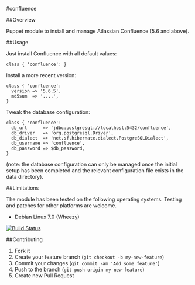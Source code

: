 #confluence

##Overview

Puppet module to install and manage Atlassian Confluence (5.6 and above).

##Usage

Just install Confluence with all default values:

```
class { 'confluence': }
```

Install a more recent version:

```
class { 'confluence':
  version => '5.6.5',
  md5sum  => '....',
}
```

Tweak the database configuration:

```
class { 'confluence':
  db_url      => 'jdbc:postgresql://localhost:5432/confluence',
  db_driver   => 'org.postgresql.Driver',
  db_dialect  => 'net.sf.hibernate.dialect.PostgreSQLDialect',
  db_username => 'confluence',
  db_password => $db_password,
}
```
(note: the database configuration can only be managed once the initial setup has been completed and the relevant
configuration file exists in the data directory).

##Limitations

The module has been tested on the following operating systems. Testing and patches for other platforms are welcome.

* Debian Linux 7.0 (Wheezy)

[![Build Status](https://travis-ci.org/tohuwabohu/puppet-confluence.png?branch=master)](https://travis-ci.org/tohuwabohu/puppet-confluence)

##Contributing

1. Fork it
2. Create your feature branch (`git checkout -b my-new-feature`)
3. Commit your changes (`git commit -am 'Add some feature'`)
4. Push to the branch (`git push origin my-new-feature`)
5. Create new Pull Request
